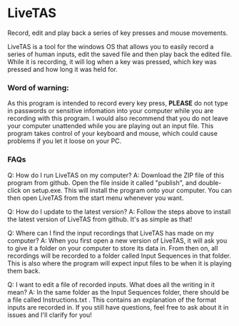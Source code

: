 # LiveTAS
Record, edit and play back a series of key presses and mouse movements.

LiveTAS is a tool for the windows OS that allows you to easily record a series of human inputs, edit the saved file and then play back the edited file.
While it is recording, it will log when a key was pressed, which key was pressed and how long it was held for.

### Word of warning:
As this program is intended to record every key press, **PLEASE** do not type in passwords or sensitive infomation into your computer while you are recording with this program.
I would also recommend that you do not leave your computer unattended while you are playing out an input file. This program takes control of your keyboard and mouse, which could cause problems if you let it loose on your PC.


### FAQs

Q: How do I run LiveTAS on my computer?
A: Download the ZIP file of this program from github. Open the file inside it called "publish", and double-click on setup.exe. This will install the program onto your computer.
      You can then open LiveTAS from the start menu whenever you want.


Q: How do I update to the latest version?
A: Follow the steps above to install the latest version of LiveTAS from github. It's as simple as that!


Q: Where can I find the input recordings that LiveTAS has made on my computer?
A: When you first open a new version of LiveTAS, it will ask you to give it a folder on your computer to store its data in.
      From then on, all recordings will be recorded to a folder called Input Sequences in that folder.
      This is also where the program will expect input files to be when it is playing them back.
      
      
Q: I want to edit a file of recorded inputs. What does all the writing in it mean?
A: In the same folder as the Input Sequences folder, there should be a file called Instructions.txt . This contains an explanation of the format inputs are recorded in.
      If you still have questions, feel free to ask about it in issues and I'll clarify for you!
